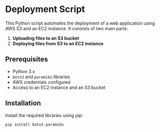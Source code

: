 # Deployment Script

This Python script automates the deployment of a web application using AWS S3 and an EC2 instance. It consists of two main parts:
1. **Uploading files to an S3 bucket**
2. **Deploying files from S3 to an EC2 instance**

## Prerequisites

- Python 3.x
- `boto3` and `paramiko` libraries
- AWS credentials configured
- Access to an EC2 instance and an S3 bucket

## Installation

Install the required libraries using pip:

```bash
pip install boto3 paramiko
